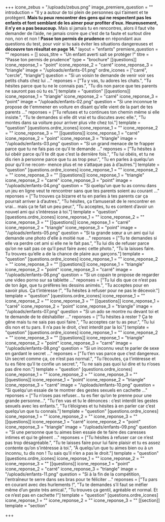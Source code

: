 +++
icone_zebus = "/uploads/zebus.png"
image_premiere_question = ""
introduction = "Il y a autour de toi plein de personnes qui t’aiment et te protègent. **Mais tu peux rencontrer des gens qui ne respectent pas les enfants et font semblant de les aimer pour profiter d’eux. Heureusement, il n’y en a pas beaucoup.** Mais si jamais tu en rencontres, alors il faut vite demander de l’aide, ne jamais croire que c’est de ta faute et surtout dire non, non et non ! **Passe ton permis de prudence** en répondant aux questions du test, pour voir si tu sais éviter les situations dangereuses et **découvre ton résultat en page 14.**"
layout = "enfants"
premiere_question = ""
reponses = []
sous_titre = "Un enfant averti sait se protéger !"
titre = "Passe ton permis de prudence"
type = "brochure"
[[questions]]
icone_reponse_1 = "point"
icone_reponse_2 = "carré"
icone_reponse_3 = "triangle"
image = "/uploads/enfants-01.png"
ordre_icones = ["carré", "cercle", "triangle"]
question = "Si un voisin te demande de venir voir ses petits chats chez lui ..."
reponses = ["Tu y vas, tu adores les chats.", "Tu hésites parce que tu ne le connais pas.", "Tu dis non parce que tes parents ne sauront pas où tu es."]
template = "question"
[[questions]]
icone_reponse_1 = "triangle"
icone_reponse_2 = "carré"
icone_reponse_3 = "point"
image = "/uploads/enfants-02.png"
question = "Si une inconnue te propose de t'emmener en voiture en disant qu'elle vient de la part de tes parents ..."
reponses = ["Tu refuses et tu continues ton chemin même si elle insiste.", "Tu te demandes si elle dit vrai et tu discutes avec elle.", "Tu montes dans sa voiture pour arriver plus vite chez toi."]
template = "question"
[questions.ordre_icones]
icone_reponse_1 = ""
icone_reponse_2 = ""
icone_reponse_3 = ""
[[questions]]
icone_reponse_1 = "carré"
icone_reponse_2 = "point"
icone_reponse_3 = "triangle"
image = "/uploads/enfants-03.png"
question = "Si un grand menace de te frapper parce que tu ne fais pas ce qu'il te demande ..."
reponses = ["Tu hésites à lui obéir parce qu’il te dit que c’est la dernière fois.", "Tu lui obéis, et tu ne dis rien à personne parce que tu as trop peur.", "Tu en parles à quelqu’un pour qu’il ne recom- mence plus et ne s’attaque pas à d’autres."]
template = "question"
[questions.ordre_icones]
icone_reponse_1 = ""
icone_reponse_2 = ""
icone_reponse_3 = ""
[[questions]]
icone_reponse_1 = "triangle"
icone_reponse_2 = "carré"
icone_reponse_3 = "point"
image = "/uploads/enfants-04.png"
question = "Si quelqu'un que tu as connu dans un jeu en ligne veut te rencontrer sans que tes parents soient au courant ..."
reponses = ["Tu trouves ça bizarre et tu en parles à tes parents car ça pourrait arriver à d’autres.", "Tu hésites, ça t’amuserait de le rencontrer en vrai... mais ça te fait un peu peur.", "Tu acceptes, tu es content d’avoir un nouvel ami qui s’intéresse à toi."]
template = "question"
[questions.ordre_icones]
icone_reponse_1 = ""
icone_reponse_2 = ""
icone_reponse_3 = ""
[[questions]]
icone_reponse_1 = "carré"
icone_reponse_2 = "triangle"
icone_reponse_3 = "point"
image = "/uploads/enfants-05.png"
question = "Si ta grande sœur a un ami qui lui demande une photo d'elle à moitié nue ..."
reponses = ["Tu te demandes si elle va perdre cet ami si elle ne le fait pas.", "Tu lui dis de refuser parce qu’on ne sait pas ce qu’il peut faire avec cette photo.", "Tu la laisses faire. Tu trouves qu’elle a de la chance de plaire aux garçons."]
template = "question"
[questions.ordre_icones]
icone_reponse_1 = ""
icone_reponse_2 = ""
icone_reponse_3 = ""
[[questions]]
icone_reponse_1 = "triangle"
icone_reponse_2 = "point"
icone_reponse_3 = "carré"
image = "/uploads/enfants-06.png"
question = "Si un copain te propose de regarder une video porno sur sa tablette ..."
reponses = ["Tu lui dis que ce n’est pas de ton âge, que tu préfères les dessins animés.", "Tu acceptes pour en savoir plus. Ça t’intéresse !", "Tu hésites à refuser pour ne pas le décevoir."]
template = "question"
[questions.ordre_icones]
icone_reponse_1 = ""
icone_reponse_2 = ""
icone_reponse_3 = ""
[[questions]]
icone_reponse_1 = "carré"
icone_reponse_2 = "point"
icone_reponse_3 = "triangle"
image = "/uploads/enfants-07.png"
question = "Si un ado se montre nu devant toi et te demande de te déshabiller ..."
reponses = ["Tu hésites à rester ? Ça te gêne mais tu ne sais pas quoi faire.", "Tu acceptes car tu as peur.", "Tu lui dis non et tu pars. Il n’a pas le droit, c’est interdit par la loi."]
template = "question"
[questions.ordre_icones]
icone_reponse_1 = ""
icone_reponse_2 = ""
icone_reponse_3 = ""
[[questions]]
icone_reponse_1 = "triangle"
icone_reponse_2 = "point"
icone_reponse_3 = "carré"
image = "/uploads/enfants-08.png"
question = "Si un inconnu veut te parler de sexe en gardant le secret ..."
reponses = ["Tu t’en vas parce que c’est dangereux. Un secret comme ça, ce n’est pas normal.", "Tu l’écoutes, ça t’intéresse et tu es fière qu’il te confie un secret.", "Tu ne sais pas quoi lui dire et tu n’oses pas dire non."]
template = "question"
[questions.ordre_icones]
icone_reponse_1 = ""
icone_reponse_2 = ""
icone_reponse_3 = ""
[[questions]]
icone_reponse_1 = "point"
icone_reponse_2 = "triangle"
icone_reponse_3 = "carré"
image = "/uploads/enfants-10.png"
question = "Si quelqu'un essaie de te montrer des gestes sexuels en cachette ..."
reponses = ["Tu n’oses pas refuser... tu es fier qu’on te prenne pour une grande personne...", "Tu t’en vas et tu le dénonces : c’est interdit les gestes sexuels avec les enfants.", "Tu t’éloignes et tu hésites à en parler car c’est quelqu’un que tu connais."]
template = "question"
[questions.ordre_icones]
icone_reponse_1 = ""
icone_reponse_2 = ""
icone_reponse_3 = ""
[[questions]]
icone_reponse_1 = "carré"
icone_reponse_2 = "point"
icone_reponse_3 = "triangle"
image = "/uploads/enfants-09.png"
question = "Si une personne que tu aimes bien essaie de te faire des caresses intimes et qui te gênent ..."
reponses = ["Tu hésites à refuser car ce n’est pas trop désagréable.", "Tu te laisses faire pour lui faire plaisir et tu es assez contente qu’on s’intéresse à toi.", "À quelqu’un que tu aimes bien ou à un inconnu, tu dis non ! Tu sais qu’il n’en a pas le droit."]
template = "question"
[questions.ordre_icones]
icone_reponse_1 = ""
icone_reponse_2 = ""
icone_reponse_3 = ""
[[questions]]
icone_reponse_1 = "point"
icone_reponse_2 = "carré"
icone_reponse_3 = "triangle"
image = "/uploads/enfants-11.png"
question = "Si à la fin de la compétition, l'entraîneur te serre dans ses bras pour te féliciter ..."
reponses = ["Tu pars en courant avec des hurlements !", "Tu te demandes s’il faut se méfier même d’un geste très amical.", "Tu trouves ça gentil, agréable et normal. Et ce n’est pas en cachette !"]
template = "question"
[questions.ordre_icones]
icone_reponse_1 = ""
icone_reponse_2 = ""
icone_reponse_3 = ""
[[section]]
template = "section"

+++
